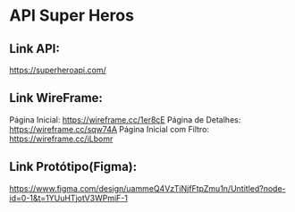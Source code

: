 # API Super Heros

## Link API:
https://superheroapi.com/

## Link WireFrame: 
Página Inicial: https://wireframe.cc/1er8cE
Página de Detalhes: https://wireframe.cc/sqw74A
Página Inicial com Filtro: https://wireframe.cc/iLbomr

## Link Protótipo(Figma):
https://www.figma.com/design/uammeQ4VzTiNjfFtpZmu1n/Untitled?node-id=0-1&t=1YUuHTjotV3WPmiF-1